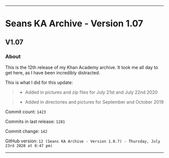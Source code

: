 
***

# Seans KA Archive - Version 1.07

## V1.07

### About

This is the 12th release of my Khan Academy archive. It took me all day to get here, as I have been incredibly distracted.

This is what I did for this update:

> * Added in pictures and zip files for July 21st and July 22nd 2020

> * Added in directories and pictures for September and October 2019

Commit count: `1423`

Commits in last release: `1281`

Commit change: `142`

GitHub version: `12 (Seans KA Archive - Version 1.0.7) - Thursday, July 23rd 2020 at 8:47 pm)`

***
